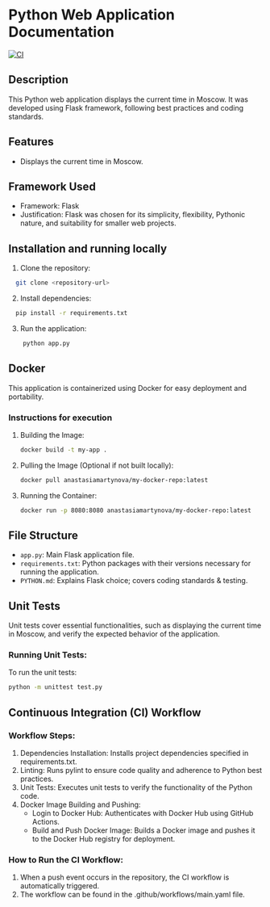 # Python Web Application Documentation
[![CI](https://github.com/anastasia-martynova/S24-core-course-labs/actions/workflows/main.yaml/badge.svg)](https://github.com/anastasia-martynova/S24-core-course-labs/actions/workflows/main.yaml)

## Description
This Python web application displays the current time in Moscow. It was developed using Flask framework, following best practices and coding standards.

## Features
- Displays the current time in Moscow.

## Framework Used
- Framework: Flask
- Justification: Flask was chosen for its simplicity, flexibility, Pythonic nature, and suitability for smaller web projects.


## Installation and running locally
1. Clone the repository:
 ```bash
   git clone <repository-url>
 ```
2. Install dependencies:
 ```bash
   pip install -r requirements.txt
 ```
3. Run the application:
```bash
    python app.py
 ```

## Docker
This application is containerized using Docker for easy deployment and portability.
### Instructions for execution

1. Building the Image:
   ```bash
   docker build -t my-app .
   ```

2. Pulling the Image (Optional if not built locally):
   ```bash
   docker pull anastasiamartynova/my-docker-repo:latest
   ```

3. Running the Container:
   ```bash
   docker run -p 8080:8080 anastasiamartynova/my-docker-repo:latest
   ```


## File Structure

- `app.py`: Main Flask application file.
- `requirements.txt`: Python packages with their versions necessary for running the application.
- `PYTHON.md`: Explains Flask choice; covers coding standards & testing.

## Unit Tests
Unit tests cover essential functionalities, such as displaying the current time in Moscow, and verify the expected behavior of the application.

### Running Unit Tests:
To run the unit tests:
```bash
python -m unittest test.py
```

## Continuous Integration (CI) Workflow
### Workflow Steps:
1. Dependencies Installation: Installs project dependencies specified in requirements.txt.
2. Linting: Runs pylint to ensure code quality and adherence to Python best practices.
3. Unit Tests: Executes unit tests to verify the functionality of the Python code.
4. Docker Image Building and Pushing:
   - Login to Docker Hub: Authenticates with Docker Hub using GitHub Actions.
   - Build and Push Docker Image: Builds a Docker image and pushes it to the Docker Hub registry for deployment.

### How to Run the CI Workflow:
1. When a push event occurs in the repository, the CI workflow is automatically triggered.
2. The workflow can be found in the .github/workflows/main.yaml file.
